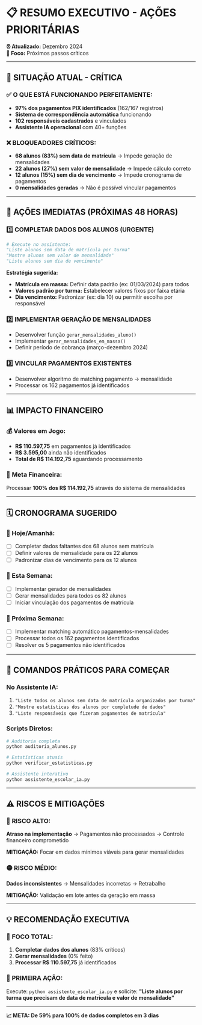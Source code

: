 # 📋 RESUMO EXECUTIVO - AÇÕES PRIORITÁRIAS

**⏰ Atualizado:** Dezembro 2024  
**🎯 Foco:** Próximos passos críticos

---

## 🚨 SITUAÇÃO ATUAL - CRÍTICA

### ✅ **O QUE ESTÁ FUNCIONANDO PERFEITAMENTE:**
- **97% dos pagamentos PIX identificados** (162/167 registros)
- **Sistema de correspondência automática** funcionando
- **102 responsáveis cadastrados** e vinculados
- **Assistente IA operacional** com 40+ funções

### ❌ **BLOQUEADORES CRÍTICOS:**
- **68 alunos (83%) sem data de matrícula** → Impede geração de mensalidades
- **22 alunos (27%) sem valor de mensalidade** → Impede cálculo correto
- **12 alunos (15%) sem dia de vencimento** → Impede cronograma de pagamentos
- **0 mensalidades geradas** → Não é possível vincular pagamentos

---

## 🎯 AÇÕES IMEDIATAS (PRÓXIMAS 48 HORAS)

### 1️⃣ **COMPLETAR DADOS DOS ALUNOS** (URGENTE)
```python
# Execute no assistente:
"Liste alunos sem data de matrícula por turma"
"Mostre alunos sem valor de mensalidade"
"Liste alunos sem dia de vencimento"
```

**Estratégia sugerida:**
- **Matrícula em massa:** Definir data padrão (ex: 01/03/2024) para todos
- **Valores padrão por turma:** Estabelecer valores fixos por faixa etária
- **Dia vencimento:** Padronizar (ex: dia 10) ou permitir escolha por responsável

### 2️⃣ **IMPLEMENTAR GERAÇÃO DE MENSALIDADES**
- Desenvolver função `gerar_mensalidades_aluno()`
- Implementar `gerar_mensalidades_em_massa()`
- Definir período de cobrança (março-dezembro 2024)

### 3️⃣ **VINCULAR PAGAMENTOS EXISTENTES**
- Desenvolver algoritmo de matching pagamento → mensalidade
- Processar os 162 pagamentos já identificados

---

## 📊 IMPACTO FINANCEIRO

### 💰 **Valores em Jogo:**
- **R$ 110.597,75** em pagamentos já identificados
- **R$ 3.595,00** ainda não identificados
- **Total de R$ 114.192,75** aguardando processamento

### 🎯 **Meta Financeira:**
Processar **100% dos R$ 114.192,75** através do sistema de mensalidades

---

## 🗓️ CRONOGRAMA SUGERIDO

### **📅 Hoje/Amanhã:**
- [ ] Completar dados faltantes dos 68 alunos sem matrícula
- [ ] Definir valores de mensalidade para os 22 alunos
- [ ] Padronizar dias de vencimento para os 12 alunos

### **📅 Esta Semana:**
- [ ] Implementar gerador de mensalidades
- [ ] Gerar mensalidades para todos os 82 alunos
- [ ] Iniciar vinculação dos pagamentos de matrícula

### **📅 Próxima Semana:**
- [ ] Implementar matching automático pagamentos-mensalidades
- [ ] Processar todos os 162 pagamentos identificados
- [ ] Resolver os 5 pagamentos não identificados

---

## 🚀 COMANDOS PRÁTICOS PARA COMEÇAR

### **No Assistente IA:**
1. `"Liste todos os alunos sem data de matrícula organizados por turma"`
2. `"Mostre estatísticas dos alunos por completude de dados"`
3. `"Liste responsáveis que fizeram pagamentos de matrícula"`

### **Scripts Diretos:**
```bash
# Auditoria completa
python auditoria_alunos.py

# Estatísticas atuais
python verificar_estatisticas.py

# Assistente interativo
python assistente_escolar_ia.py
```

---

## ⚠️ RISCOS E MITIGAÇÕES

### 🔴 **RISCO ALTO:**
**Atraso na implementação** → Pagamentos não processados → Controle financeiro comprometido

**MITIGAÇÃO:** Focar em dados mínimos viáveis para gerar mensalidades

### 🟡 **RISCO MÉDIO:**
**Dados inconsistentes** → Mensalidades incorretas → Retrabalho

**MITIGAÇÃO:** Validação em lote antes da geração em massa

---

## 💡 RECOMENDAÇÃO EXECUTIVA

### 🎯 **FOCO TOTAL:**
1. **Completar dados dos alunos** (83% críticos)
2. **Gerar mensalidades** (0% feito)
3. **Processar R$ 110.597,75** já identificados

### 🚀 **PRIMEIRA AÇÃO:**
Execute: `python assistente_escolar_ia.py` e solicite:
**"Liste alunos por turma que precisam de data de matrícula e valor de mensalidade"**

---

**📈 META: De 59% para 100% de dados completos em 3 dias** 